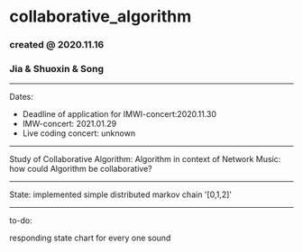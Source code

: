 # collaborative_algorithm
### created @ 2020.11.16
### Jia & Shuoxin & Song
________

Dates:

- Deadline of application for IMWI-concert:2020.11.30 
- IMW-concert: 2021.01.29
- Live coding concert: unknown

----------
Study of Collaborative Algorithm:
Algorithm in context of Network Music: how could Algorithm be collaborative?
  
----------
State:
implemented simple distributed markov chain
'[0,1,2]'


------------
to-do:

responding state chart for every one
sound
